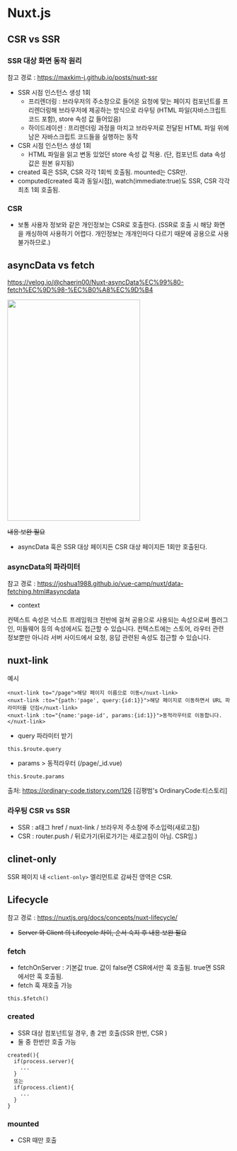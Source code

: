 # Nuxt.js

## CSR vs SSR

### SSR 대상 화면 동작 원리
참고 경로 : https://maxkim-j.github.io/posts/nuxt-ssr

* SSR 시점 인스턴스 생성 1회
  * 프리렌더링 : 브라우저의 주소창으로 들어온 요청에 맞는 페이지 컴포넌트를 프리렌더링해 브라우저에 제공하는 방식으로 라우팅
    (HTML 파일(자바스크립트 코드 포함), store 속성 값 들어있음)
  * 하이드레이션 : 프리렌더링 과정을 마치고 브라우저로 전달된 HTML 파일 위에 남은 자바스크립트 코드들을 실행하는 동작
* CSR 시점 인스턴스 생성 1회 
  * HTML 파일을 읽고 변동 있었던 store 속성 값 적용. (단, 컴포넌트 data 속성 값은 원본 유지됨)
* created 훅은 SSR, CSR 각각 1회씩 호출됨. mounted는 CSR만.
* computed(created 훅과 동일시점), watch(immediate:true)도 SSR, CSR 각각 최초 1회 호출됨.

### CSR
* 보통 사용자 정보와 같은 개인정보는 CSR로 호출한다. (SSR로 호출 시 해당 화면을 캐싱하여 사용하기 어렵다. 개인정보는 개개인마다 다르기 때문에 공용으로 사용불가하므로.)

## asyncData vs fetch

https://velog.io/@chaerin00/Nuxt-asyncData%EC%99%80-fetch%EC%9D%98-%EC%B0%A8%EC%9D%B4

<img src="https://user-images.githubusercontent.com/67194249/178662727-ab4794f5-31d4-49e8-90f4-824d144eacfe.png" width="300" height="500">

~~내용 보완 필요~~

* asyncData 훅은 SSR 대상 페이지든 CSR 대상 페이지든 1회만 호출된다.

### asyncData의 파라미터

참고 경로 : https://joshua1988.github.io/vue-camp/nuxt/data-fetching.html#asyncdata

* context

컨텍스트 속성은 넉스트 프레임워크 전반에 걸쳐 공용으로 사용되는 속성으로써 플러그인, 미들웨어 등의 속성에서도 접근할 수 있습니다. 컨텍스트에는 스토어, 라우터 관련 정보뿐만 아니라 서버 사이드에서 요청, 응답 관련된 속성도 접근할 수 있습니다.

## nuxt-link

예시
~~~
<nuxt-link to="/page">해당 페이지 이름으로 이동</nuxt-link>
<nuxt-link :to="{path:'page', query:{id:1}}">해당 페이지로 이동하면서 URL 파라미터를 던짐</nuxt-link>
<nuxt-link :to="{name:'page-id', params:{id:1}}">동적라우터로 이동합니다.</nuxt-link>
~~~
* query 파라미터 받기
~~~
this.$route.query
~~~

* params > 동적라우터 (/page/_id.vue)
~~~
this.$route.params
~~~

출처: https://ordinary-code.tistory.com/126 [김평범's OrdinaryCode:티스토리]

### 라우팅 CSR vs SSR
* SSR : a태그 href / nuxt-link / 브라우저 주소창에 주소입력(새로고침)
* CSR : router.push / 뒤로가기(뒤로가기는 새로고침이 아님. CSR임.)

## clinet-only
SSR 페이지 내 `<client-only>` 엘리먼트로 감싸진 영역은 CSR.


## Lifecycle

참고 경로 : https://nuxtjs.org/docs/concepts/nuxt-lifecycle/

* ~~Server 와 Client 의 Lifecycle 차이, 순서 숙지 후 내용 보완 필요~~

### fetch
* fetchOnServer : 기본값 true. 값이 false면 CSR에서만 훅 호출됨. true면 SSR에서만 훅 호출됨.
* fetch 훅 재호출 가능
```
this.$fetch()
```

### created
* SSR 대상 컴포넌트일 경우, 총 2번 호출(SSR 한번, CSR )
* 둘 중 한번만 호출 가능
```
created(){
  if(process.server){
    ...
  }
  또는
  if(process.client){
    ...
  }
}
```

### mounted
* CSR 때만 호출


